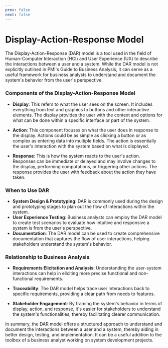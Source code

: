 ```yaml
---
prev: false
next: false
---
```


# Display-Action-Response Model

The Display-Action-Response (DAR) model is a tool used in the field of Human-Computer Interaction (HCI) and User Experience (UX) to describe the interactions between a user and a system. While the DAR model is not explicitly outlined in PMI's Guide to Business Analysis, it can serve as a useful framework for business analysts to understand and document the system's behavior from the user's perspective.

### Components of the Display-Action-Response Model

- **Display**: This refers to what the user sees on the screen. It includes everything from text and graphics to buttons and other interactive elements. The display provides the user with the context and options for what can be done within a specific interface or part of the system.

- **Action**: This component focuses on what the user does in response to the display. Actions could be as simple as clicking a button or as complex as entering data into multiple fields. The action is essentially the user's interaction with the system based on what is displayed.

- **Response**: This is how the system reacts to the user's action. Responses can be immediate or delayed and may involve changes to the display, performing computations, or triggering other actions. The response provides the user with feedback about the action they have taken.

### When to Use DAR

- **System Design & Prototyping**: DAR is commonly used during the design and prototyping stages to plan out the flow of interactions within the system.
- **User Experience Testing**: Business analysts can employ the DAR model to create test scenarios to evaluate how intuitive and responsive a system is from the user's perspective.
- **Documentation**: The DAR model can be used to create comprehensive documentation that captures the flow of user interactions, helping stakeholders understand the system's behavior.

### Relationship to Business Analysis

- **Requirements Elicitation and Analysis**: Understanding the user-system interactions can help in eliciting more precise functional and non-functional requirements.
- **Traceability**: The DAR model helps trace user interactions back to specific requirements, providing a clear path from needs to features.

- **Stakeholder Engagement**: By framing the system's behavior in terms of display, action, and response, it's easier for stakeholders to understand the system's functionalities, thereby facilitating clearer communication.

In summary, the DAR model offers a structured approach to understand and document the interactions between a user and a system, thereby aiding in better design, testing, and implementation. It can be a useful addition to the toolbox of a business analyst working on system development projects.

